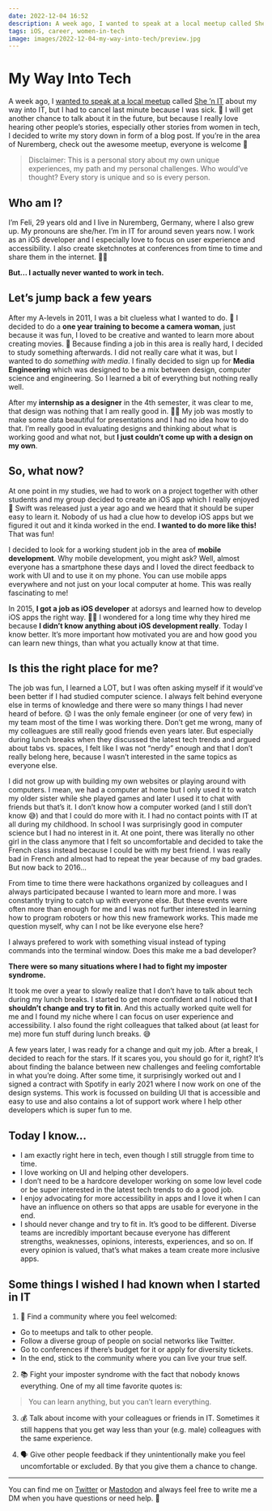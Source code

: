```yaml
---
date: 2022-12-04 16:52
description: A week ago, I wanted to speak at a local meetup called She ’n IT about my way into IT, but I had to cancel last minute because I was sick. 🤧 I will get another chance to talk about it in the future, but because I really love hearing other people’s stories, especially other stories from women in tech, I decided to write my story down in form of a blog post.
tags: iOS, career, women-in-tech
image: images/2022-12-04-my-way-into-tech/preview.jpg
---
```

# My Way Into Tech

A week ago, I [wanted to speak at a local meetup](https://twitter.com/felibe444/status/1593587292089847809?s=20&t=7ax0atomYc30Tgb8EWKxkg) called [She ’n IT](https://www.meetup.com/de-DE/she-n-it-nuremberg/) about my way into IT, but I had to cancel last minute because I was sick. 🤧 I will get another chance to talk about it in the future, but because I really love hearing other people’s stories, especially other stories from women in tech, I decided to write my story down in form of a blog post. If you’re in the area of Nuremberg, check out the awesome meetup, everyone is welcome 🧡

> Disclaimer: This is a personal story about my own unique experiences, my path and my personal challenges. Who would’ve thought? Every story is unique and so is every person.

## Who am I?

I’m Feli, 29 years old and I live in Nuremberg, Germany, where I also grew up. My pronouns are she/her. I’m in IT for around seven years now. I work as an iOS developer and I especially love to focus on user experience and accessibility. I also create sketchnotes at conferences from time to time and share them in the internet. 💁‍♀️

**But... I actually never wanted to work in tech.**

## Let’s jump back a few years

After my A-levels in 2011, I was a bit clueless what I wanted to do. 🤔 I decided to do a **one year training to become a camera woman**, just because it was fun, I loved to be creative and wanted to learn more about creating movies. 🎥 Because finding a job in this area is really hard, I decided to study something afterwards. I did not really care what it was, but I wanted to do _something with media_. I finally decided to sign up for **Media Engineering** which was designed to be a mix between design, computer science and engineering. So I learned a bit of everything but nothing really well.

After my **internship as a designer** in the 4th semester, it was clear to me, that design was nothing that I am really good in. 👩‍🎨 My job was mostly to make some data beautiful for presentations and I had no idea how to do that. I’m really good in evaluating designs and thinking about what is working good and what not, but **I just couldn’t come up with a design on my own**.

## So, what now?

At one point in my studies, we had to work on a project together with other students and my group decided to create an iOS app which I really enjoyed 📱 Swift was released just a year ago and we heard that it should be super easy to learn it. Nobody of us had a clue how to develop iOS apps but we figured it out and it kinda worked in the end. **I wanted to do more like this!** That was fun!

I decided to look for a working student job in the area of **mobile development**. Why mobile development, you might ask? Well, almost everyone has a smartphone these days and I loved the direct feedback to work with UI and to use it on my phone. You can use mobile apps everywhere and not just on your local computer at home. This was really fascinating to me!

In 2015, **I got a job as iOS developer** at adorsys and learned how to develop iOS apps the right way. 👩‍💻 I wondered for a long time why they hired me because **I didn’t know anything about iOS development really**. Today I know better. It’s more important how motivated you are and how good you can learn new things, than what you actually know at that time.

## Is this the right place for me?

The job was fun, I learned a LOT, but I was often asking myself if it would’ve been better if I had studied computer science. I always felt behind everyone else in terms of knowledge and there were so many things I had never heard of before. 😟 I was the only female engineer (or one of very few) in my team most of the time I was working there. Don’t get me wrong, many of my colleagues are still really good friends even years later. But especially during lunch breaks when they discussed the latest tech trends and argued about tabs vs. spaces, I felt like I was not “nerdy” enough and that I don’t really belong here, because I wasn’t interested in the same topics as everyone else.

I did not grow up with building my own websites or playing around with computers. I mean, we had a computer at home but I only used it to watch my older sister while she played games and later I used it to chat with friends but that’s it. I don’t know how a computer worked (and I still don’t know 😅) and that I could do more with it. I had no contact points with IT at all during my childhood. In school I was surprisingly good in computer science but I had no interest in it. At one point, there was literally no other girl in the class anymore that I felt so uncomfortable and decided to take the French class instead because I could be with my best friend. I was really bad in French and almost had to repeat the year because of my bad grades. But now back to 2016...

From time to time there were hackathons organized by colleagues and I always participated because I wanted to learn more and more. I was constantly trying to catch up with everyone else. But these events were often more than enough for me and I was not further interested in learning how to program roboters or how this new framework works. This made me question myself, why can I not be like everyone else here?

I always prefered to work with something visual instead of typing commands into the terminal window. Does this make me a bad developer?

**There were so many situations where I had to fight my imposter syndrome.**

It took me over a year to slowly realize that I don’t have to talk about tech during my lunch breaks. I started to get more confident and I noticed that **I shouldn’t change and try to fit in**. And this actually worked quite well for me and I found my niche where I can focus on user experience and accessibility. I also found the right colleagues that talked about (at least for me) more fun stuff during lunch breaks. 😅

A few years later, I was ready for a change and quit my job. After a break, I decided to reach for the stars. If it scares you, you should go for it, right? It’s about finding the balance between new challenges and feeling comfortable in what you’re doing. After some time, it surprisingly worked out and I signed a contract with Spotify in early 2021 where I now work on one of the design systems. This work is focussed on building UI that is accessible and easy to use and also contains a lot of support work where I help other developers which is super fun to me.

## Today I know...

- I am exactly right here in tech, even though I still struggle from time to time.
- I love working on UI and helping other developers.
- I don’t need to be a hardcore developer working on some low level code or be super interested in the latest tech trends to do a good job.
- I enjoy advocating for more accessibility in apps and I love it when I can have an influence on others so that apps are usable for everyone in the end.
- I should never change and try to fit in. It’s good to be different. Diverse teams are incredibly important because everyone has different strengths, weaknesses, opinions, interests, experiences, and so on. If every opinion is valued, that’s what makes a team create more inclusive apps.

## Some things I wished I had known when I started in IT

1. 🤗 Find a community where you feel welcomed:
- Go to meetups and talk to other people.
- Follow a diverse group of people on social networks like Twitter.
- Go to conferences if there’s budget for it or apply for diversity tickets.
- In the end, stick to the community where you can live your true self.

2. 📚 Fight your imposter syndrome with the fact that nobody knows everything. One of my all time favorite quotes is: 

> You can learn anything, but you can’t learn everything.

3. 💰 Talk about income with your colleagues or friends in IT. Sometimes it still happens that you get way less than your (e.g. male) colleagues with the same experience.

4. 🗣️ Give other people feedback if they unintentionally make you feel uncomfortable or excluded. By that you give them a chance to change.

---

You can find me on [Twitter](https://twitter.com/felibe444) or [Mastodon](https://iosdev.space/@feli) and always feel free to write me a DM when you have questions or need help. 🧡
